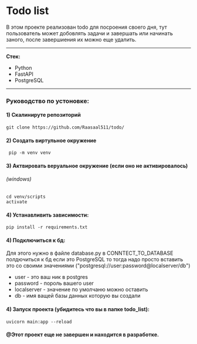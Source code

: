 # Todo list

В этом проекте реализован todo для посроения своего дня, тут пользователь может добовлять задачи
и завершать или начинать заного, после завершиения их можно еще удалить.

---

**Стек:**
- Python
- FastAPI
- PostgreSQL
---
<h3>Руководство по устоновке:</h3>

#### 1) Скалинируте репозиторий
    git clone https://github.com/Raasaal511/todo/

#### 2) Создать виртульное окружение
     pip -m venv venv

#### 3) Актвировать веруальное окружение (если оно не активировалось)
###### (windows)
    cd venv/scripts
    activate

#### 4) Устанавливить зависимости:
    pip install -r requirements.txt

#### 4) Подключиться к бд:
Для этого нужно в файле database.py в CONNTECT_TO_DATABASE полдючиться к бд если это PostgreSQL
то тогда надо просто вставить это со своими значениями ("postgresql://user:password@localserver/db")
- user - это ваш ник в postgres 
- password - пороль вашего user
- localserver - значение по умолчаню можно оставить
- db - имя ващей базы данных которую вы создали

#### 4) Запуск проекта (убидитесь что вы в папке todo_list):
    uvicorn main:app --reload


#### @Этот проект еще не завершен и находится в разработке.